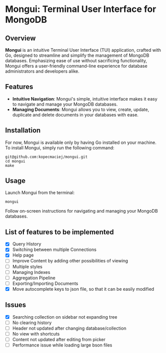 # Mongui: Terminal User Interface for MongoDB

## Overview

**Mongui** is an intuitive Terminal User Interface (TUI) application, crafted
with Go, designed to streamline and simplify the management of MongoDB
databases. Emphasizing ease of use without sacrificing functionality, Mongui
offers a user-friendly command-line experience for database administrators and
developers alike.

## Features

- **Intuitive Navigation**: Mongui's simple, intuitive interface makes it easy
  to navigate and manage your MongoDB databases.
- **Managing Documents**: Mongui allows you to view, create, update, duplicate
  and delete documents in your databases with ease.

## Installation

For now, Mongui is available only by having Go installed on your machine. To
install Mongui, simply run the following command:

```
git@github.com:kopecmaciej/mongui.git
cd mongui
make
```

## Usage

Launch Mongui from the terminal:

`mongui`

Follow on-screen instructions for navigating and managing your MongoDB
databases.

## List of features to be implemented

- [x] Query History
- [x] Switching between multiple Connections
- [x] Help page
- [ ] Improve Content by adding other possibilities of viewing
- [ ] Multiple styles
- [ ] Managing Indexes
- [ ] Aggregation Pipeline
- [ ] Exporting/Importing Documents
- [x] Move autocomplete keys to json file, so that it can be easily modified

## Issues

- [x] Searching collection on sidebar not expanding tree
- [ ] No clearing history
- [ ] Header not updated after changing database/collection
- [ ] No view with shortcuts
- [ ] Content not updated after editing from picker
- [ ] Performance issue while loading large bson files
